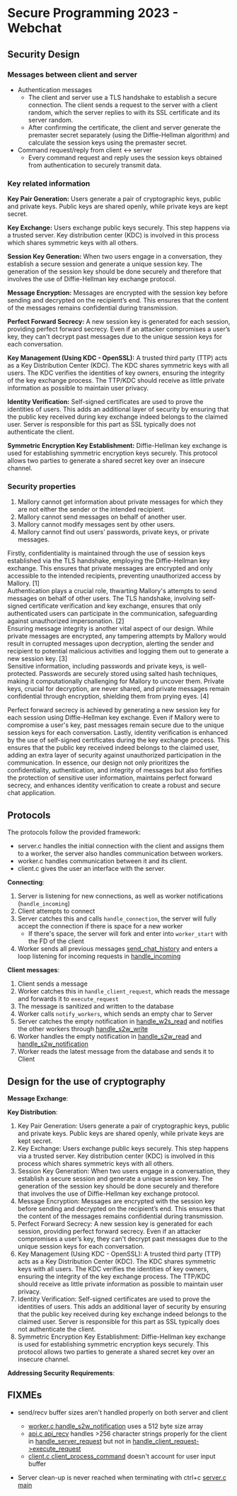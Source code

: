 # Secure Programming 2023 - Webchat

## Security Design
### Messages between client and server
* Authentication messages
    * The client and server use a TLS handshake to establish a secure connection. The client sends a request to the server with a client random, which the server replies to with its SSL certificate and its server random.
    * After confirming the certificate, the client and server generate the premaster secret separately (using the Diffie-Hellman algorithm) and calculate the session keys using the premaster secret.
* Command request/reply from client <-> server
    * Every command request and reply uses the session keys obtained from authentication to securely transmit data.

### Key related information
**Key Pair Generation:**
Users generate a pair of cryptographic keys, public and private keys.
Public keys are shared openly, while private keys are kept secret. 

**Key Exchange:**
Users exchange public keys securely. This step happens via a trusted server.
Key distribution center (KDC) is involved in this process which shares symmetric keys with all others. 

**Session Key Generation:**
When two users engage in a conversation, they establish a secure session and generate a unique session key. The generation of the session key should be done securely and therefore that involves the use of Diffie-Hellman key exchange protocol.

**Message Encryption:**
Messages are encrypted with the session key before sending and decrypted on the recipient’s end. This ensures that the content of the messages remains confidential during transmission.

**Perfect Forward Secrecy:**
A new session key is generated for each session, providing perfect forward secrecy.
Even if an attacker compromises a user’s key, they can't decrypt past messages due to the unique session keys for each conversation.

**Key Management (Using KDC - OpenSSL):**
A trusted third party (TTP) acts as a Key Distribution Center (KDC). The KDC shares symmetric keys with all users. The KDC verifies the identities of key owners, ensuring the integrity of the key exchange process. The TTP/KDC should receive as little private information as possible to maintain user privacy.

**Identity Verification:**
Self-signed certificates are used to prove the identities of users.
This adds an additional layer of security by ensuring that the public key received during key exchange indeed belongs to the claimed user. Server is responsible for this part as SSL typically does not authenticate the client. 

**Symmetric Encryption Key Establishment:**
Diffie-Hellman key exchange is used for establishing symmetric encryption keys securely.
This protocol allows two parties to generate a shared secret key over an insecure channel.


### Security properties
1. Mallory cannot get information about private messages for which they are not either the sender or the intended recipient.
2. Mallory cannot send messages on behalf of another user. 
3. Mallory cannot modify messages sent by other users.
4. Mallory cannot find out users’ passwords, private keys, or private messages. 

Firstly, confidentiality is maintained through the use of session keys established via the TLS handshake, employing the Diffie-Hellman key exchange. This ensures that private messages are encrypted and only accessible to the intended recipients, preventing unauthorized access by Mallory. [1]  
Authentication plays a crucial role, thwarting Mallory's attempts to send messages on behalf of other users. The TLS handshake, involving self-signed certificate verification and key exchange, ensures that only authenticated users can participate in the communication, safeguarding against unauthorized impersonation. [2]  
Ensuring message integrity is another vital aspect of our design. While private messages are encrypted, any tampering attempts by Mallory would result in corrupted messages upon decryption, alerting the sender and recipient to potential malicious activities and logging them out to generate a new session key. [3]  
Sensitive information, including passwords and private keys, is well-protected. Passwords are securely stored using salted hash techniques, making it computationally challenging for Mallory to uncover them. Private keys, crucial for decryption, are never shared, and private messages remain confidential through encryption, shielding them from prying eyes. [4]

Perfect forward secrecy is achieved by generating a new session key for each session using Diffie-Hellman key exchange. Even if Mallory were to compromise a user's key, past messages remain secure due to the unique session keys for each conversation.
Lastly, identity verification is enhanced by the use of self-signed certificates during the key exchange process. This ensures that the public key received indeed belongs to the claimed user, adding an extra layer of security against unauthorized participation in the communication.
In essence, our design not only prioritizes the confidentiality, authentication, and integrity of messages but also fortifies the protection of sensitive user information, maintains perfect forward secrecy, and enhances identity verification to create a robust and secure chat application.


## Protocols
The protocols follow the provided framework:
- server.c handles the initial connection with the client and assigns them to a worker, the server also handles communication between workers.
- worker.c handles communication between it and its client.
- client.c gives the user an interface with the server.

**Connecting**:
1. Server is listening for new connections, as well as worker notifications (`handle_incoming`)
2. Client attempts to connect
3. Server catches this and calls `handle_connection`, the server will fully accept the connection if there is space for a new worker
    - If there's space, the server will fork and enter into `worker_start` with the FD of the client
4. Worker sends all previous messages [send_chat_history](src/worker.c#L229) and enters a loop listening for incoming requests in [handle_incoming](src/worker.c)

**Client messages**:
1. Client sends a message
2. Worker catches this in `handle_client_request`, which reads the message and forwards it to `execute_request`
3. The message is sanitized and written to the database
4. Worker calls `notify_workers`, which sends an empty char to Server
5. Server catches the empty notification in [handle_w2s_read](src/server.c#L31) and notifies the other workers through [handle_s2w_write](src/server.c#L223)
6. Worker handles the empty notification in [handle_s2w_read](src/worker.c#L134) and [handle_s2w_notification](src/worker.c#L27)
7. Worker reads the latest message from the database and sends it to Client

## Design for the use of cryptography

**Message Exchange**:

**Key Distribution**:

1. Key Pair Generation:
Users generate a pair of cryptographic keys, public and private keys.
Public keys are shared openly, while private keys are kept secret. 
2. Key Exchange:
Users exchange public keys securely. This step happens via a trusted server.
Key distribution center (KDC) is involved in this process which shares symmetric keys with all others. 
3. Session Key Generation:
When two users engage in a conversation, they establish a secure session and generate a unique session key.
The generation of the session key should be done securely and therefore that involves the use of Diffie-Hellman key exchange protocol.
4. Message Encryption:
Messages are encrypted with the session key before sending and decrypted on the recipient’s end.
This ensures that the content of the messages remains confidential during transmission.
5. Perfect Forward Secrecy:
A new session key is generated for each session, providing perfect forward secrecy.
Even if an attacker compromises a user’s key, they can't decrypt past messages due to the unique session keys for each conversation.
6. Key Management (Using KDC - OpenSSL):
A trusted third party (TTP) acts as a Key Distribution Center (KDC).
The KDC shares symmetric keys with all users.
The KDC verifies the identities of key owners, ensuring the integrity of the key exchange process.
The TTP/KDC should receive as little private information as possible to maintain user privacy.
7. Identity Verification:
Self-signed certificates are used to prove the identities of users.
This adds an additional layer of security by ensuring that the public key received during key exchange indeed belongs to the claimed user. Server is responsible for this part as SSL typically does not authenticate the client. 
8. Symmetric Encryption Key Establishment:
Diffie-Hellman key exchange is used for establishing symmetric encryption keys securely.
This protocol allows two parties to generate a shared secret key over an insecure channel.

**Addressing Security Requirements**: 



## FIXMEs
- send/recv buffer sizes aren't handled properly on both server and client
    - [worker.c handle_s2w_notification](src/worker.c#L36) uses a 512 byte size array
    - [api.c api_recv](src/api.c#L24) handles >256 character strings properly for the client in [handle_server_request](src/client.c#L111) but not in [handle_client_request->execute_request](src/worker.c#L76)
    - [client.c client_process_command](src/client.c#L76) doesn't account for user input buffer

- Server clean-up is never reached when terminating with ctrl+c [server.c main](src/server.c#L387)
